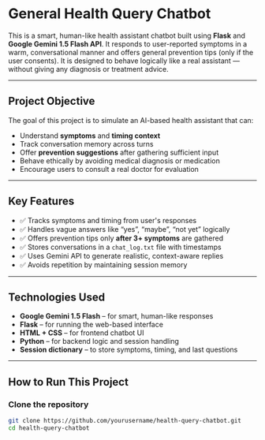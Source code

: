 #  General Health Query Chatbot

This is a smart, human-like health assistant chatbot built using **Flask** and **Google Gemini 1.5 Flash API**. It responds to user-reported symptoms in a warm, conversational manner and offers general prevention tips (only if the user consents). It is designed to behave logically like a real assistant — without giving any diagnosis or treatment advice.

---

##  Project Objective

The goal of this project is to simulate an AI-based health assistant that can:

- Understand **symptoms** and **timing context**
- Track conversation memory across turns
- Offer **prevention suggestions** after gathering sufficient input
- Behave ethically by avoiding medical diagnosis or medication
- Encourage users to consult a real doctor for evaluation

---

##  Key Features

- ✅ Tracks symptoms and timing from user's responses  
- ✅ Handles vague answers like “yes”, “maybe”, “not yet” logically  
- ✅ Offers prevention tips only **after 3+ symptoms** are gathered  
- ✅ Stores conversations in a `chat_log.txt` file with timestamps  
- ✅ Uses Gemini API to generate realistic, context-aware replies  
- ✅ Avoids repetition by maintaining session memory

---

##  Technologies Used

- **Google Gemini 1.5 Flash** – for smart, human-like responses  
- **Flask** – for running the web-based interface  
- **HTML + CSS** – for frontend chatbot UI  
- **Python** – for backend logic and session handling  
- **Session dictionary** – to store symptoms, timing, and last questions

---

##  How to Run This Project

### Clone the repository
```bash
git clone https://github.com/yourusername/health-query-chatbot.git
cd health-query-chatbot
